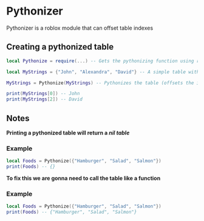 # Pythonizer
Pythonizer is a roblox module that can offset table indexes

## **Creating a pythonized table**
```lua
local Pythonize = require(...) -- Gets the pythonizing function using require

local MyStrings = {"John", "Alexandra", "David"} -- A simple table with some strings of names

MyStrings = Pythonize(MyStrings) -- Pythonizes the table (offsets the index by -1)

print(MyStrings[0]) -- John
print(MyStrings[2]) -- David

```

## **Notes**
**Printing a pythonized table will return a _nil table_**
### Example
```lua
local Foods = Pythonize({"Hamburger", "Salad", "Salmon"})
print(Foods) -- {}
```

**To fix this we are gonna need to call the table like a function**
### Example
```lua
local Foods = Pythonize({"Hamburger", "Salad", "Salmon"})
print(Foods) -- {"Hamburger", "Salad", "Salmon"}
```


